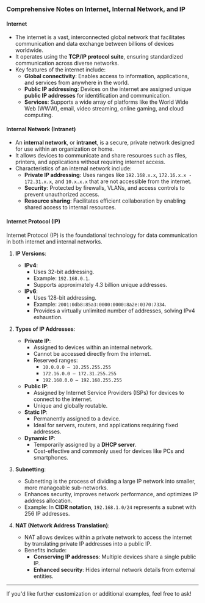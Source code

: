 ### Comprehensive Notes on Internet, Internal Network, and IP

#### **Internet**
- The internet is a vast, interconnected global network that facilitates communication and data exchange between billions of devices worldwide.
- It operates using the **TCP/IP protocol suite**, ensuring standardized communication across diverse networks.
- Key features of the internet include:
  - **Global connectivity**: Enables access to information, applications, and services from anywhere in the world.
  - **Public IP addressing**: Devices on the internet are assigned unique **public IP addresses** for identification and communication.
  - **Services**: Supports a wide array of platforms like the World Wide Web (WWW), email, video streaming, online gaming, and cloud computing.

#### **Internal Network (Intranet)**
- An **internal network**, or **intranet**, is a secure, private network designed for use within an organization or home.
- It allows devices to communicate and share resources such as files, printers, and applications without requiring internet access.
- Characteristics of an internal network include:
  - **Private IP addressing**: Uses ranges like `192.168.x.x`, `172.16.x.x - 172.31.x.x`, and `10.x.x.x` that are not accessible from the internet.
  - **Security**: Protected by firewalls, VLANs, and access controls to prevent unauthorized access.
  - **Resource sharing**: Facilitates efficient collaboration by enabling shared access to internal resources.

#### **Internet Protocol (IP)**
Internet Protocol (IP) is the foundational technology for data communication in both internet and internal networks.

1. **IP Versions**:
   - **IPv4**:
     - Uses 32-bit addressing.
     - Example: `192.168.0.1`.
     - Supports approximately 4.3 billion unique addresses.
   - **IPv6**:
     - Uses 128-bit addressing.
     - Example: `2001:0db8:85a3:0000:0000:8a2e:0370:7334`.
     - Provides a virtually unlimited number of addresses, solving IPv4 exhaustion.

2. **Types of IP Addresses**:
   - **Private IP**:
     - Assigned to devices within an internal network.
     - Cannot be accessed directly from the internet.
     - Reserved ranges:
       - `10.0.0.0 – 10.255.255.255`
       - `172.16.0.0 – 172.31.255.255`
       - `192.168.0.0 – 192.168.255.255`
   - **Public IP**:
     - Assigned by Internet Service Providers (ISPs) for devices to connect to the internet.
     - Unique and globally routable.
   - **Static IP**:
     - Permanently assigned to a device.
     - Ideal for servers, routers, and applications requiring fixed addresses.
   - **Dynamic IP**:
     - Temporarily assigned by a **DHCP server**.
     - Cost-effective and commonly used for devices like PCs and smartphones.

3. **Subnetting**:
   - Subnetting is the process of dividing a large IP network into smaller, more manageable sub-networks.
   - Enhances security, improves network performance, and optimizes IP address allocation.
   - Example: In **CIDR notation**, `192.168.1.0/24` represents a subnet with 256 IP addresses.

4. **NAT (Network Address Translation)**:
   - NAT allows devices within a private network to access the internet by translating private IP addresses into a public IP.
   - Benefits include:
     - **Conserving IP addresses**: Multiple devices share a single public IP.
     - **Enhanced security**: Hides internal network details from external entities.

---

If you'd like further customization or additional examples, feel free to ask!